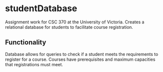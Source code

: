 # studentDatabase
Assignment work for CSC 370 at the University of Victoria. Creates a relational database for students to facilitate course registration.

## Functionality
Database allows for queries to check if a student meets the requirements to register for a course. Courses have prerequisites and maximum capacities that registrations must meet.
